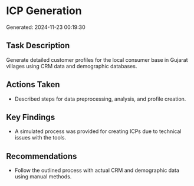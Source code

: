 # ICP Generation
Generated: 2024-11-23 00:19:30

## Task Description
Generate detailed customer profiles for the local consumer base in Gujarat villages using CRM data and demographic databases.

## Actions Taken
- Described steps for data preprocessing, analysis, and profile creation.


## Key Findings
- A simulated process was provided for creating ICPs due to technical issues with the tools.


## Recommendations
- Follow the outlined process with actual CRM and demographic data using manual methods.
